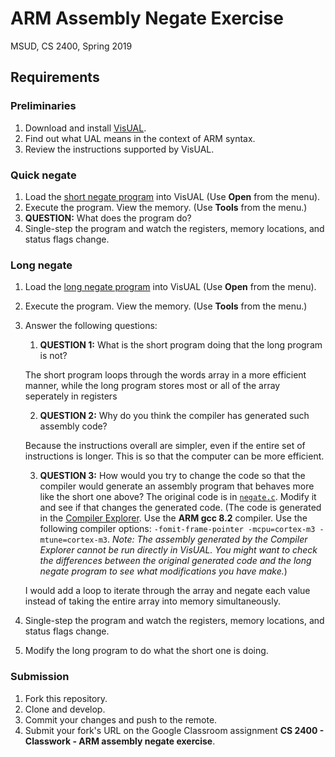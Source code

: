 # ARM Assembly Negate Exercise

MSUD, CS 2400, Spring 2019

## Requirements

### Preliminaries
1. Download and install [VisUAL](https://salmanarif.bitbucket.io/visual/downloads.html).
2. Find out what UAL means in the context of ARM syntax.
3. Review the instructions supported by VisUAL.

### Quick negate
1. Load the [short negate program](https://github.com/ivogeorg/cs2400-arm-asm-negate-exercise/blob/master/negate.S) into VisUAL (Use **Open** from the menu).
2. Execute the program. View the memory. (Use **Tools** from the menu.)
3. **QUESTION:** What does the program do?
4. Single-step the program and watch the registers, memory locations, and status flags change.

### Long negate
1. Load the [long negate program](https://github.com/ivogeorg/cs2400-arm-asm-negate-exercise/blob/master/negate_gcc_8_2.S) into VisUAL (Use **Open** from the menu).
2. Execute the program. View the memory. (Use **Tools** from the menu.)
3. Answer the following questions:
   1. **QUESTION 1:** What is the short program doing that the long program is not?
   
   The short program loops through the words array in a more efficient manner, while the long program stores most or all of the array seperately in registers
   
   2. **QUESTION 2:** Why do you think the compiler has generated such assembly code?
   
   Because the instructions overall are simpler, even if the entire set of instructions is longer. This is so that the computer can be more efficient.
   
   3. **QUESTION 3:** How would you try to change the code so that the compiler would generate an assembly program that behaves more like the short one above? The original code is in [`negate.c`](https://github.com/ivogeorg/cs2400-arm-asm-negate-exercise/blob/master/negate.c). Modify it and see if that changes the generated code. (The code is generated in the [Compiler Explorer](https://godbolt.org). Use the **ARM gcc 8.2** compiler. Use the following compiler options: `-fomit-frame-pointer -mcpu=cortex-m3 -mtune=cortex-m3`. *Note: The assembly generated by the Compiler Explorer cannot be run directly in VisUAL. You might want to check the differences between the original generated code and the long negate program to see what modifications you have make.*)
   
   I would add a loop to iterate through the array and negate each value instead of taking the entire array into memory simultaneously.

4. Single-step the program and watch the registers, memory locations, and status flags change.
5. Modify the long program to do what the short one is doing.

### Submission
1. Fork this repository.
2. Clone and develop.
3. Commit your changes and push to the remote.
4. Submit your fork's URL on the Google Classroom assignment **CS 2400 - Classwork - ARM assembly negate exercise**.
